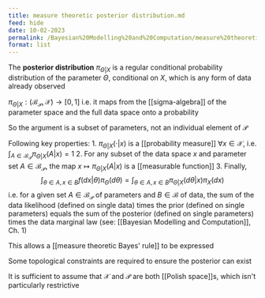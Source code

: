```yaml
---
title: measure theoretic posterior distribution.md
feed: hide
date: 10-02-2023
permalink: /Bayesian%20Modelling%20and%20Computation/measure%20theoretic%20posterior%20distribution.md
format: list
---
```



The **posterior distribution** $\pi_{\Theta|X}$ is a regular conditional probability distribution of the parameter $\Theta$, conditional on $X$, which is any form of data already observed

$\pi_{\Theta|X} : (\mathcal B_\mathcal P, \mathcal X) \rightarrow [0,1]$ 
	i.e. it maps from the [[sigma-algebra]] of the parameter space and the full data space onto a probability

So the argument is a subset of parameters, not an individual element of $\mathcal P$

Following key properties:
	1. $\pi_{\Theta|X}(\cdot | x)$ is a [[probability measure]] $\forall x\in \mathcal X$, i.e. $\int_{A\in\mathcal B_\mathcal P} \pi_{\Theta|X}(A | x) = 1$ 
	2. For any subset of the data space $x$ and parameter set $A\in\mathcal B_\mathcal P$, the map $x \mapsto \pi_{\Theta|X}(A | x)$ is a [[measurable function]]
	3. Finally, $$\int_{\theta\in A, x\in B} f(dx|\theta)\pi_\Theta(d\theta) = \int_{\theta\in A, x\in B}\pi_{\Theta|X}(d\theta|x)\pi_X(dx)$$
		i.e. for a given set $A\in\mathcal B_\mathcal P$ of parameters and $B \in \mathcal B$ of data, the sum of the data likelihood (defined on single data) times the prior (defined on single parameters) equals the sum of the posterior (defined on single parameters) times the data marginal law
		(see: [[Bayesian Modelling and Computation]], Ch. 1)

This allows a [[measure theoretic Bayes' rule]] to be expressed

Some topological constraints are required to ensure the posterior can exist

It is sufficient to assume that $\mathcal X$ and $\mathcal P$ are both [[Polish space]]s, which isn't particularly restrictive